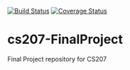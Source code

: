 [![Build Status](https://travis-ci.org/cs207team3/cs207-FinalProject.svg?branch=master)](https://travis-ci.org/cs207team3/cs207-FinalProject.svg?branch=master)
[![Coverage Status](https://coveralls.io/github/cs207team3/cs207-FinalProject/badge.svg?branch=master)](https://coveralls.io/github/cs207team3/cs207-FinalProject?branch=master)
# cs207-FinalProject
Final Project repository for CS207
